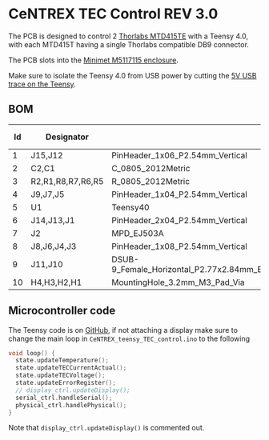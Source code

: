 # CeNTREX TEC Control REV 3.0

The PCB is designed to control 2 [Thorlabs MTD415TE](https://www.thorlabs.com/thorproduct.cfm?partnumber=MTD415TE) with a Teensy 4.0, with each MTD415T having a single Thorlabs compatible DB9 connector.

The PCB slots into the [Minimet M5117115 enclosure](https://www.metcaseusa.com/en/Minimet/M5117115.html).

Make sure to isolate the Teensy 4.0 from USB power by cutting the [5V USB trace on the Teensy](https://www.pjrc.com/teensy/external_power.htmls).

## BOM

|Id |Designator       |Package                                                                                    |Quantity|Designation             |Supplier and ref|FIELD7|FIELD8|
|---|-----------------|-------------------------------------------------------------------------------------------|--------|------------------------|----------------|------|------|
|1  |J15,J12          |PinHeader_1x06_P2.54mm_Vertical                                                            |2       |Conn_01x06              |                |      |      |
|2  |C2,C1            |C_0805_2012Metric                                                                          |2       |CP1_Small               |                |      |      |
|3  |R2,R1,R8,R7,R6,R5|R_0805_2012Metric                                                                          |6       |PULLDOWN                |                |      |      |
|4  |J9,J7,J5         |PinHeader_1x04_P2.54mm_Vertical                                                            |3       |Conn_01x04              |                |      |      |
|5  |U1               |Teensy40                                                                                   |1       |Teensy4.0               |                |      |      |
|6  |J14,J13,J1       |PinHeader_2x04_P2.54mm_Vertical                                                            |3       |Conn_02x04_Odd_Even     |                |      |      |
|7  |J2               |MPD_EJ503A                                                                                 |1       |EJ503A                  |                |      |      |
|8  |J8,J6,J4,J3      |PinHeader_1x08_P2.54mm_Vertical                                                            |4       |Conn_01x08              |                |      |      |
|9  |J11,J10          |DSUB-9_Female_Horizontal_P2.77x2.84mm_EdgePinOffset9.90mm_Housed_MountingHolesOffset11.32mm|2       |DB9_Female_MountingHoles|                |      |      |
|10 |H4,H3,H2,H1      |MountingHole_3.2mm_M3_Pad_Via                                                              |4       |MountingHole_Pad        |                |      |      |


## Microcontroller code
The Teensy code is on [GitHub](https://github.com/ograsdijk/microcontroller-codes/tree/master/CeNTREX_teensy_TEC_control), if not attaching a display make sure to change the main loop in `CeNTREX_teensy_TEC_control.ino` to the following 
```C++
void loop() {
  state.updateTemperature();
  state.updateTECCurrentActual();
  state.updateTECVoltage();
  state.updateErrorRegister();
  // display_ctrl.updateDisplay();
  serial_ctrl.handleSerial();
  physical_ctrl.handlePhysical();
}
```
Note that `display_ctrl.updateDisplay()` is commented out.